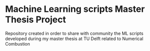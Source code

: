 # Machine Learning scripts Master Thesis Project
Repository created in order to share with community the ML scripts developed during my master thesis at TU Delft related to Numerical Combustion
